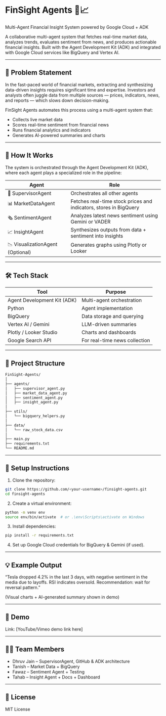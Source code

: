 # FinSight Agents 🧠📈

Multi-Agent Financial Insight System powered by Google Cloud + ADK

A collaborative multi-agent system that fetches real-time market data, analyzes trends, evaluates sentiment from news, and produces actionable financial insights. Built with the Agent Development Kit (ADK) and integrated with Google Cloud services like BigQuery and Vertex AI.

---

## 🧩 Problem Statement

In the fast-paced world of financial markets, extracting and synthesizing data-driven insights requires significant time and expertise. Investors and analysts often juggle data from multiple sources — prices, indicators, news, and reports — which slows down decision-making.

FinSight Agents automates this process using a multi-agent system that:

* Collects live market data
* Scores real-time sentiment from financial news
* Runs financial analytics and indicators
* Generates AI-powered summaries and charts

---

## 🚀 How It Works

The system is orchestrated through the Agent Development Kit (ADK), where each agent plays a specialized role in the pipeline:

| Agent                            | Role                                                              |
| -------------------------------- | ----------------------------------------------------------------- |
| 🧠 SupervisorAgent               | Orchestrates all other agents                                     |
| 📊 MarketDataAgent               | Fetches real-time stock prices and indicators, stores in BigQuery |
| 🗞️ SentimentAgent               | Analyzes latest news sentiment using Gemini or VADER              |
| 📈 InsightAgent                  | Synthesizes outputs from data + sentiment into insights           |
| 📉 VisualizationAgent (Optional) | Generates graphs using Plotly or Looker                           |

---

## 🛠️ Tech Stack

| Tool                        | Purpose                       |
| --------------------------- | ----------------------------- |
| Agent Development Kit (ADK) | Multi-agent orchestration     |
| Python                      | Agent implementation          |
| BigQuery                    | Data storage and querying     |
| Vertex AI / Gemini          | LLM-driven summaries          |
| Plotly / Looker Studio      | Charts and dashboards         |
| Google Search API           | For real-time news collection |

---

## 📂 Project Structure

```bash
FinSight-Agents/
│
├── agents/
│   ├── supervisor_agent.py
│   ├── market_data_agent.py
│   ├── sentiment_agent.py
│   ├── insight_agent.py
│
├── utils/
│   └── bigquery_helpers.py
│
├── data/
│   └── raw_stock_data.csv
│
├── main.py
├── requirements.txt
└── README.md
```

---

## 🧪 Setup Instructions

1. Clone the repository:

```bash
git clone https://github.com/<your-username>/finsight-agents.git
cd finsight-agents
```

2. Create a virtual environment:

```bash
python -m venv env
source env/bin/activate  # or .\env\Scripts\activate on Windows
```

3. Install dependencies:

```bash
pip install -r requirements.txt
```

4. Set up Google Cloud credentials for BigQuery & Gemini (if used).

---

## 💡 Example Output

“Tesla dropped 4.2% in the last 3 days, with negative sentiment in the media due to layoffs. RSI indicates oversold. Recommendation: wait for reversal pattern.”

(Visual charts + AI-generated summary shown in demo)

---

## 🎥 Demo

Link: \[YouTube/Vimeo demo link here]

---

## 🧑‍💻 Team Members

* Dhruv Jain – SupervisorAgent, GitHub & ADK architecture
* Tanish – Market Data + BigQuery
* Fawaz – Sentiment Agent + Testing
* Tahab – Insight Agent + Docs + Dashboard

---

## 📜 License

MIT License
